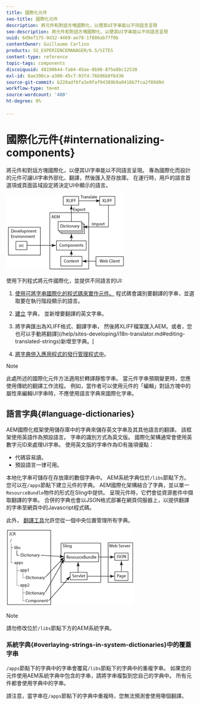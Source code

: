 ```yaml
---
title: 國際化元件
seo-title: 國際化元件
description: 將元件和對話方塊國際化，以便其UI字串能以不同語言呈現
seo-description: 將元件和對話方塊國際化，以便其UI字串能以不同語言呈現
uuid: 6d9ef175-0d32-4469-ae78-1f886ab77f0b
contentOwner: Guillaume Carlino
products: SG_EXPERIENCEMANAGER/6.5/SITES
content-type: reference
topic-tags: components
discoiquuid: 48190644-fa84-45ae-8b98-875e8bc12530
exl-id: 8ae398ca-a300-45c7-93fd-76b96b8f6436
source-git-commit: b220adf6fa3e9faf94389b9a9416b7fca2f89d9d
workflow-type: tm+mt
source-wordcount: '480'
ht-degree: 0%

---
```


# 國際化元件{#internationalizing-components}

將元件和對話方塊國際化，以便其UI字串能以不同語言呈現。 專為國際化而設計的元件可讓UI字串外部化、翻譯，然後匯入至存放庫。 在運行時，用戶的語言首選項或頁面區域設定將決定UI中顯示的語言。

![chlimage_1-9](assets/chlimage_1-9a.png)

使用下列程式將元件國際化，並提供不同語言的UI:

1. [使用可將字串國際化的程式碼來實作元件。](/help/sites-developing/i18n-dev.md) 程式碼會識別要翻譯的字串，並選取要在執行階段顯示的語言。
1. [建立](/help/sites-developing/i18n-translator.md#creating-a-dictionary) 字典， [](/help/sites-developing/i18n-translator.md#adding-changing-and-removing-strings) 並新增要翻譯的英文字串。

1. [](/help/sites-developing/i18n-translator.md#exporting-a-dictionary) 將字典匯出為XLIFF格式、翻譯字串， [](/help/sites-developing/i18n-translator.md#importing-a-dictionary) 然後將XLIFF檔案匯入AEM。或者，您也可以手動將翻譯](/help/sites-developing/i18n-translator.md#editing-translated-strings)新增至字典。[

1. [將字典併入應用程式的發行管理程式中](/help/sites-developing/i18n-translator.md#publishing-dictionaries)。

>[!NOTE]
>
>此處所述的國際化元件方法適用於轉譯靜態字串。 當元件字串預期變更時，您應使用傳統的翻譯工作流程。 例如，當作者可以使用元件的「編輯」對話方塊中的屬性來編輯UI字串時，不應使用語言字典來國際化字串。

## 語言字典{#language-dictionaries}

AEM國際化框架使用儲存庫中的字典來儲存英文字串及其其他語言的翻譯。 該框架使用英語作為預設語言。 字串的識別方式為英文版。 國際化架構通常會使用英數字元ID來處理UI字串。 使用英文版的字串作為ID有幾項優點：

* 代碼容易讀。
* 預設語言一律可用。

本地化字串可儲存在存放庫的數個字典中。 AEM系統字典位於`/libs`節點下方。 您可以在`/apps`節點下建立元件的字典。 AEM國際化架構結合了字典，並以單一`ResourceBundle`物件的形式在Sling中提供。 呈現元件時，它們會從資源套件中擷取翻譯的字串。 合併的字典也會以JSON格式部署在網頁伺服器上，以提供翻譯的字串至網頁中的Javascript程式碼。

此外， [翻譯工具](/help/sites-developing/i18n-translator.md)允許您從一個中央位置管理所有字典。

![chlimage_1-10](assets/chlimage_1-10a.png)

>[!NOTE]
>
>請勿修改位於`/libs`節點下方的AEM系統字典。

### 系統字典{#overlaying-strings-in-system-dictionaries}中的覆蓋字串

`/apps`節點下的字典中的字串會覆寫`/libs`節點下的字典中的重複字串。 如果您的元件使用AEM系統字典中包含的字串，請將字串複製到您自己的字典中。 所有元件都會使用字典中的字串。

請注意，當字串在`/apps`節點下的字典中重複時，您無法預測會使用哪個翻譯。
